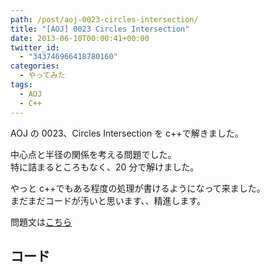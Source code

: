 ```yaml
---
path: /post/aoj-0023-circles-intersection/
title: "[AOJ] 0023 Circles Intersection"
date: 2013-06-10T00:00:41+00:00
twitter_id:
  - "343746966418780160"
categories:
  - やってみた
tags:
  - AOJ
  - C++
---
```


AOJ の 0023、Circles Intersection を c++で解きました。

中心点と半径の関係を考える問題でした。  
特に詰まるところもなく、20 分で解けました。

やっと c++でもある程度の処理が書けるようになって来ました。  
まだまだコードが汚いと思います、、精進します。

問題文は[こちら](http://judge.u-aizu.ac.jp/onlinejudge/description.jsp?id=0023&lang=jp)

<!--more-->

## コード

<script src="https://gist.github.com/Leko/5734854.js"></script>
